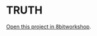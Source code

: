 TRUTH
=====

[Open this project in 8bitworkshop](http://8bitworkshop.com/redir.html?platform=basic&githubURL=https%3A%2F%2Fgithub.com%2FBASICprogrammer64%2FTRUTH&file=TRUTH.bas).
